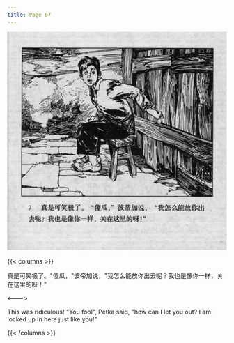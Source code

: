 ```yaml
---
title: Page 07
---
```


![biao page](./../../images/biao/seifert0726_biao_0011_007.jpg)

{{< columns >}}

真是可笑极了。"傻瓜，"彼帝加说，"我怎么能放你出去呢？我也是像你一样，关在这里的呀！"

<--->

This was ridiculous! "You fool", Petka said, "how can I let you out? I am locked up in here just like you!"

{{< /columns >}}
